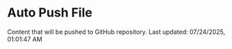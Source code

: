 # Auto Push File

Content that will be pushed to GitHub repository.
Last updated: 07/24/2025, 01:01:47 AM